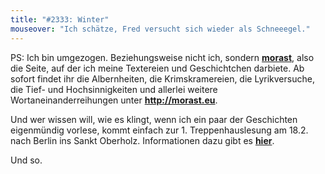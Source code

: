 ```yaml
---
title: "#2333: Winter"
mouseover: "Ich schätze, Fred versucht sich wieder als Schneeegel."
---
```


PS:
Ich bin umgezogen. Beziehungsweise nicht ich, sondern <a href="http://morast.eu" title="morast"><strong>morast</strong></a>, also die Seite, auf der ich meine Textereien und Geschichtchen darbiete. Ab sofort findet ihr die Albernheiten, die Krimskramereien, die Lyrikversuche, die Tief- und Hochsinnigkeiten und allerlei weitere Wortaneinanderreihungen unter <a href="http://morast.eu" title="morast"><strong>http://morast.eu</strong></a>.

Und wer wissen will, wie es klingt, wenn ich ein paar der Geschichten eigenmündig vorlese, kommt einfach zur 1. Treppenhauslesung am 18.2. nach Berlin ins Sankt Oberholz. Informationen dazu gibt es <a href="http://www.sanktoberholz.de/?p=1636" title="1. Treppenhauslesung"><strong>hier</strong></a>.

Und so.


